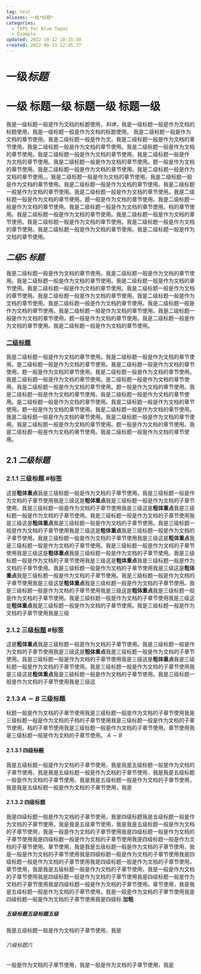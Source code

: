 ```yaml
---
tag: test
aliases: 一级*标题*
categories:
  - TIPS for Blue Topaz
  - Example
updated: 2022-10-12 10:15:50
created: 2022-08-13 12:45:37
---
```

# 一级*标题*
# 一级 标题一级 标题一级 标题一级 
我是一级标题一般是作为文档的标题使用，*斜体*，我是一级标题一般是作为文档的标题使用，我是一级标题一般是作为文档的标题使用。
我是二级标题一般是作为文档的章节使用。我是二级标题一般是作为文。我是二级标题一般是作为文档的章节使用。我是二级标题一般是作为文档的章节使用。我是二级标题一般是作为文档的章节使用。我是二级标题一般是作为文档的章节使用。我是二级标题一般是作
为文档的章节使用。我是二级标题一般是作为文档的章节使用。题一般是作为文档的章节使用。我是二级标题一般是作为文档的章节使用。我是二级标题一般是作为文档的章节使用。。我是二级标题一般是作为文档的章节使用。我是二级标题一般是作为文档的章节使用。我是二级标题一般是作为文档的章节使用。我是二级标题一般是作为文档的章节使用。我是二级标题一般是作为文档的章节使用。我是二级标题一般是作为文档的章节使用。题一般是作为文档的章节使用。我是二级标题一般是作为文档的章节使用。我是二级标题一般是作为文档的章节使用。档的章节使用。我是二级标题一般是作为文档的章节使用。我是二级标题一般是作为文档的章节使用。我是二级标题一般是作为文档的章节使用。我是二级标题一般是作为文档的章节使用。我是二级标题一般是作为文档的章节使用。我是二级标题一般是作为文档的章节使用。
## ***二级5 标题***
我是二级标题一般是作为文档的章节使用。我是二级标题一般是作为文档的章节使用。我是二级标题一般是作为文档的章节使用。我是二级标题一般是作为文档的章节使用。我是二级标题一般是作为文档的章节使用。我是二级标题一般是作为文档的章节使用。我是二级标题一般是作为文档的章节使用。我是二级标题一般是作为文档的章节使用。我是二级标题一般是作为文档的章节使用。我是二级标题一般是作为文档的章节使用。我是二级标题一般是作为文档的章节使用。我是二级标题一般是作为文档的章节使用。题一般是作为文档的章节使用。我是二级标题一般是作为文档的章节使用。我是二级标题一般是作为文档的章节使用。
### <u>二级标题</u>
我是二级标题一般是作为文档的章节使用。我是二级标题一般是作为文档的章节使用。是二级标题一般是作为文档的章节使用。我是二级标题一般是作为文档的章节使用。题一般是作为文档的章节使用。我是二级标题一般是作为文档的章节使用。我是二级标题一般是<font color=" #1d1b10 ">作为文档的章节使</font>用。是二级标题一般是作为文档的章节使用。我是二级标题一般是作为文档的章节使用。题一般是作为文档的章节使用。我是二级标题一般是作为文档的章节使用。我是二级标题一般是作为文档的章节使用。是二级标题一般是作为文档的章节使用。我是二级标题一般是作为文档的章节使用。题一般是作为文档的章节使用。我是二级标题一般是作为文档的章节使用。我是二级标题一般是作为文档的章节使用。我是二级标题一般是作为文档的章节使用。我是二级标题一般是作为文档的章节使用。题一般是作为文档的章节使用。我是二级标题一般是作为文档的章节使用。我是二级标题一般是作为文档的章节使用。
## 2.1 ***二级标题***
### 2.1.1 三级标题  #标签 
这是**粗体重点**我是三级标题一般是作为文档的子章节使用。我是三级标题一般是作为文档的子章节使用我是三级这是**粗体重点**我是三级标题一般是作为文档的子章节使用。我是三级标题一般是作为文档的子章节使用我是三级这是**粗体重点**我是三级标题一般是作为文档的子章节使用。我是三级标题一般是作为文档的子章节使用我是三级这是**粗体重点**我是三级标题一般是作为文档的子章节使用。我是三级标题一般是作为文档的子章节使用我是三级这是**粗体重点**我是三级标题一般是作为文档的子章节使用。我是三级标题一般是作为文档的子章节使用我是三级这是**粗体重点**我是三级标题一般是作为文档的子章节使用。我是三级标题一般是作为文档的子章节使用我是三级这是**粗体重点**我是三级标题一般是作为文档的子章节使用。我是三级标题一般是作为文档的子章节使用我是三级这是**粗体重点**我是三级标题一般是作为文档的子章节使用。我是三级标题一般是作为文档的子章节使用我是三级这是**粗体重点**我是三级标题一般是作为文档的子章节使用。我是三级标题一般是作为文档的子章节使用我是三级这是**粗体重点**我是三级标题一般是作为文档的子章节使用。我是三级标题一般是作为文档的子章节使用我是三级这是**粗体重点**我是三级标题一般是作为文档的子章节使用。我是三级标题一般是作为文档的子章节使用我是三级这是**粗体重点**我是三级标题一般是作为文档的子章节使用。我是三级标题一般是作为文档的子章节使用我是三级
### 2.1.2 三级<u>标题</u> #标签
这是**粗体重点**我是三级标题一般是作为文档的子章节使用。我是三级标题一般是作为文档的子章节使用我是三级这是**粗体重点**我是三级标题一般是作为文档的子章节使用。我是三级标题一般是作为文档的子章节使用我是三级这是**粗体重点**我是三级标题一般是作为文档的子章节使用。我是三级标题一般是作为文档的子章节使用我是三级这是**粗体重点**我是三级标题一般是作为文档的子章节使用。我是三级标题一般是作为文档的子章节使用我是三级这

### 2.1.3 $A\sim B$ 三级标题
标题一般是作为文档的子章节使用我是三级标题一般是作为文档的子章节使用我是三级标题一般是作为文档的子档的子章节使用我是三级标题一般是作为文档的子章节使用。档的子章节使用我是三级标题一般是作为文档的子章节使用。章节使用我是三级标题一般是作为文档的子章节使用。
 $A\sim B$ 
 
#### 2.1.3.1 四级~~标题~~
我是五级标题一般是作为文档的子章节使用，我是我是五级标题一般是作为文档的子章节使用，我是我是五级标题一般是作为文档的子章节使用，我是我是五级标题一般是作为文档的子章节使用，我是我是五级标题一般是作为文档的子章节使用，我是我是五级标题一般是作为文档的子章节使用，我是
#### 2.1.3.2 四级标题
我是四级标题一般是作为文档的子章节使用，我是四级标题我是五级标题一般是作为文档的子章节使用，我是我是五级章节使用，我是我是五级标题一般是作为文档的子章节使用，我是一般是作为文档的子章节使用我是四级标题一般是作为文档的子章节使用我是四级标题一般是作为文档的子章节使用我是四级标题一般是作为文档的子章节使用。章节使用，我是我是五级标题一般是作为文档的子章节使用，我是一般是作为文档的子章节使用我是四级标题一般是作为文档的子章节使用我是四级标题一般是作为文档的子章节使用我是四级标题一般是作为文档的子章节使用。章节使用，我是我是五级标题一般是作为文档的子章节使用，我是一般是作为文档的子章节使用我是四级标题一般是作为文档的子章节使用我是四级标题一般是作为文档的子章节使用我是四级标题一般是作为文档的子章节使用。章节使用，我是我是五级标题一般是作为文档的子章节使用，我是一般是作为文档的子章节使用我是四级标题一般是作为文档的子章节使用我是四级标
**加粗**
##### 五级标题五级标题五级
我是五级标题一般是作为文档的子章节使用，我是
###### 六级标题六
一般是作为文档的子章节使用，我是一般是作为文档的子章节使用，我是